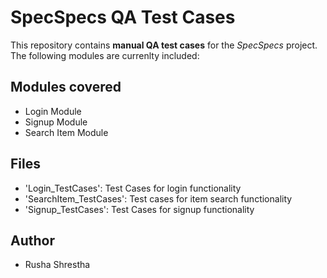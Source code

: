 # SpecSpecs QA Test Cases
This repository contains **manual QA test cases** for the _SpecSpecs_ project. The following modules are currenlty included:

## Modules covered
- Login Module
- Signup Module
- Search Item Module

## Files
- 'Login_TestCases': Test Cases for login functionality
- 'SearchItem_TestCases': Test cases for item search functionality
- 'Signup_TestCases': Test Cases for signup functionality

## Author
- Rusha Shrestha


